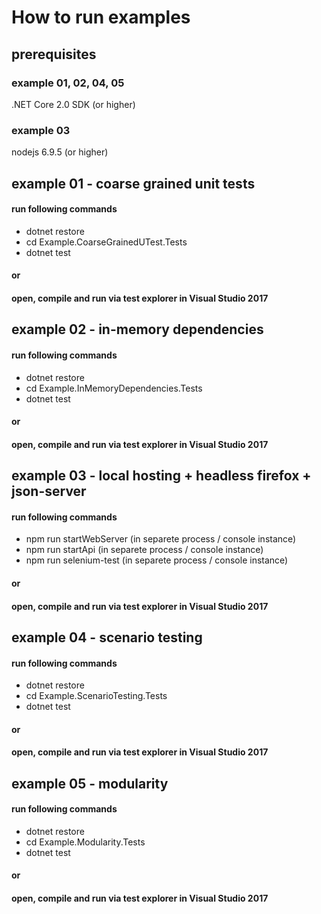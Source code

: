 # How to run examples

## prerequisites

### example 01, 02, 04, 05
.NET Core 2.0 SDK (or higher)

### example 03
nodejs  6.9.5 (or higher)

## example 01 - coarse grained unit tests
#### run following commands
* dotnet restore
* cd Example.CoarseGrainedUTest.Tests 
* dotnet test
#### or
#### open, compile and run via test explorer in Visual Studio 2017

## example 02 - in-memory dependencies
#### run following commands
* dotnet restore
* cd Example.InMemoryDependencies.Tests
* dotnet test
#### or
#### open, compile and run via test explorer in Visual Studio 2017

## example 03 - local hosting + headless firefox + json-server
#### run following commands
* npm run startWebServer (in separete process / console instance)
* npm run startApi (in separete process / console instance)
* npm run selenium-test (in separete process / console instance)
#### or
#### open, compile and run via test explorer in Visual Studio 2017

## example 04 - scenario testing
#### run following commands
* dotnet restore
* cd Example.ScenarioTesting.Tests
* dotnet test
#### or
#### open, compile and run via test explorer in Visual Studio 2017

## example 05 - modularity
#### run following commands
* dotnet restore
* cd Example.Modularity.Tests
* dotnet test
#### or
#### open, compile and run via test explorer in Visual Studio 2017